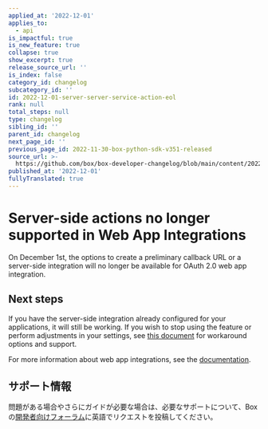 ```yaml
---
applied_at: '2022-12-01'
applies_to:
  - api
is_impactful: true
is_new_feature: true
collapse: true
show_excerpt: true
release_source_url: ''
is_index: false
category_id: changelog
subcategory_id: ''
id: 2022-12-01-server-server-service-action-eol
rank: null
total_steps: null
type: changelog
sibling_id: ''
parent_id: changelog
next_page_id: ''
previous_page_id: 2022-11-30-box-python-sdk-v351-released
source_url: >-
  https://github.com/box/box-developer-changelog/blob/main/content/2022/12-01-server-server-service-action-eol.md
published_at: '2022-12-01'
fullyTranslated: true
---
```

# Server-side actions no longer supported in Web App Integrations

On December 1st, the options to create a preliminary callback URL or a server-side integration will no longer be available for OAuth 2.0 web app integration.

<!-- more -->

## Next steps

If you have the server-side integration already configured for your applications, it will still be working. If you wish to stop using the feature or perform adjustments in your settings, see [this document][2] for workaround options and support.

For more information about web app integrations, see the [documentation][3].

## サポート情報

問題がある場合やさらにガイドが必要な場合は、必要なサポートについて、Boxの[開発者向けフォーラム][1]に英語でリクエストを投稿してください。

[1]: https://support.box.com/hc/en-us/community/topics/360001932973-Platform-and-Developer-Forum

[2]: https://cloud.app.box.com/file/958463673555?s=uwk4jvanbofom2ckvk9q0wcnkc2vxqdy

[3]: g://applications/web-app-integrations/
